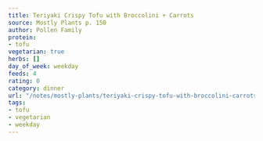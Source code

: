 ```yaml
---
title: Teriyaki Crispy Tofu with Broccolini + Carrots
source: Mostly Plants p. 150
author: Pollen Family
protein:
- tofu
vegetarian: true
herbs: []
day_of_week: weekday
feeds: 4
rating: 0
category: dinner
url: "/notes/mostly-plants/teriyaki-crispy-tofu-with-broccolini-carrots.html"
tags:
- tofu
- vegetarian
- weekday
---
```



